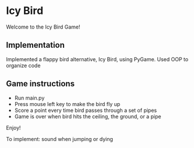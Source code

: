 # Icy Bird

Welcome to the Icy Bird Game!

## Implementation

Implemented a flappy bird alternative, Icy Bird, using PyGame.
Used OOP to organize code

## Game instructions

- Run main.py
- Press mouse left key to make the bird fly up
- Score a point every time bird passes through a set of pipes
- Game is over when bird hits the ceiling, the ground, or a pipe

Enjoy!

To implement: sound when jumping or dying
